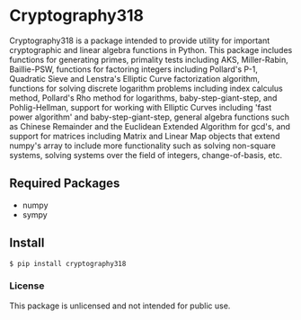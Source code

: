 # Cryptography318
Cryptography318 is a package intended to provide utility for important cryptographic and
linear algebra functions in Python. This package includes functions for generating primes, 
primality tests including AKS, Miller-Rabin, Baillie-PSW, functions for factoring integers including
Pollard's P-1, Quadratic Sieve and Lenstra's Elliptic Curve factorization algorithm, functions for solving 
discrete logarithm problems including index calculus method, Pollard's Rho method for logarithms, 
baby-step-giant-step, and Pohlig-Hellman, support for working with Elliptic Curves including 'fast 
power algorithm' and baby-step-giant-step, general algebra functions such as Chinese Remainder and the 
Euclidean Extended Algorithm for gcd's, and support for matrices including Matrix and Linear Map objects 
that extend numpy's array to include more functionality such as solving non-square systems, solving 
systems over the field of integers, change-of-basis, etc.

## Required Packages
* numpy
* sympy

## Install
```angular2html
$ pip install cryptography318
```

### License
This package is unlicensed and not intended for public use.